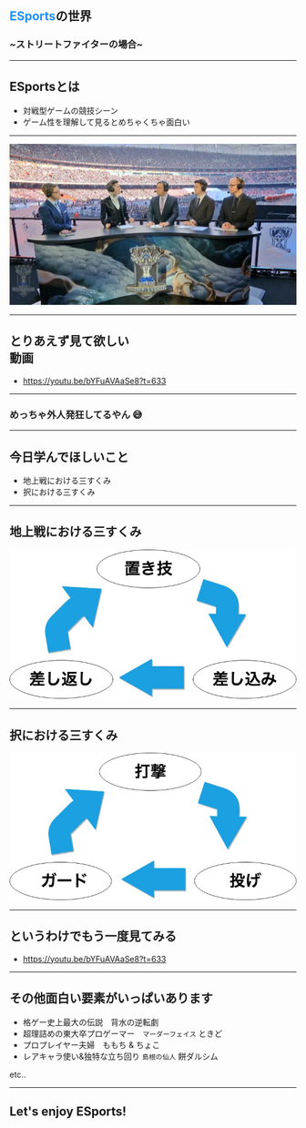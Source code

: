## <font color="DodgerBlue">ESports</font>の世界
### ~ストリートファイターの場合~

---

## ESportsとは

- 対戦型ゲームの競技シーン
- ゲーム性を理解して見るとめちゃくちゃ面白い

---

![Image](assets/lol_wcs_2017.jpg)

---

## とりあえず見て欲しい<br>動画

- https://youtu.be/bYFuAVAaSe8?t=633

---

### めっちゃ外人発狂してるやん :sweat_smile:

---

## 今日学んでほしいこと

- 地上戦における三すくみ
- 択における三すくみ
  
---

## 地上戦における三すくみ

![Image](assets/tizyo.jpg)

---

## 択における三すくみ

![Image](assets/taku.jpg)

---

## というわけでもう一度見てみる 

- https://youtu.be/bYFuAVAaSe8?t=633

---

## その他面白い要素がいっぱいあります

- 格ゲー史上最大の伝説　背水の逆転劇
- 超理詰めの東大卒プロゲーマー　`マーダーフェイス` ときど
- プロプレイヤー夫婦　ももち & ちょこ
- レアキャラ使い&独特な立ち回り `島根の仙人` 餅ダルシム

etc..

---

## Let's enjoy ESports!